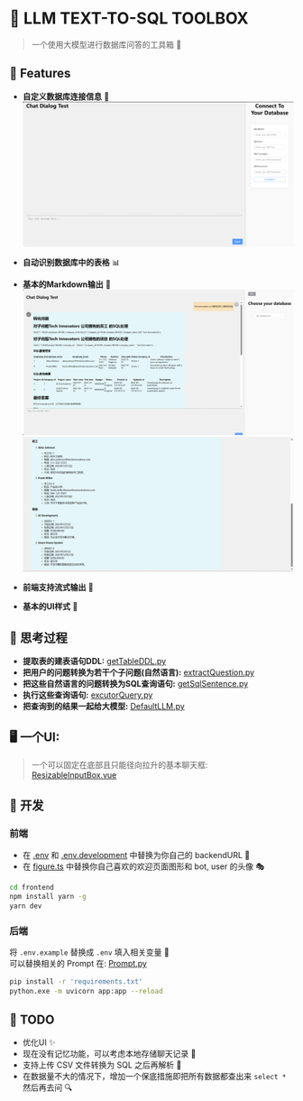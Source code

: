 # 🌟 LLM TEXT-TO-SQL TOOLBOX
> 一个使用大模型进行数据库问答的工具箱 🤖

## 🎉 Features
- **自定义数据库连接信息** 🔗  
  ![Snipaste_2024-09-20_15-47-31.png](pic%2FSnipaste_2024-09-20_15-47-31.png)

- **自动识别数据库中的表格** 📊

- **基本的Markdown输出** 📝  
  ![Snipaste_2024-09-20_15-41-20.png](pic%2FSnipaste_2024-09-20_15-41-20.png)  
  ![Snipaste_2024-09-20_15-41-24.png](pic%2FSnipaste_2024-09-20_15-41-24.png)

- **前端支持流式输出** 🌊

- **基本的UI样式** 🎨

## 💭 思考过程
- **提取表的建表语句DDL:** [getTableDDL.py](backend%2Fconnector%2FgetTableDDL.py)
- **把用户的问题转换为若干个子问题(自然语言):** [extractQuestion.py](backend%2Fllm%2Fagent%2FextractQuestion.py)
- **把这些自然语言的问题转换为SQL查询语句:** [getSqlSentence.py](backend%2Fllm%2Fagent%2FgetSqlSentence.py)
- **执行这些查询语句:** [excutorQuery.py](backend%2Fconnector%2FexcutorQuery.py)
- **把查询到的结果一起给大模型:** [DefaultLLM.py](backend%2Fllm%2FDefaultLLM.py)

## 🖥️ 一个UI:
> 一个可以固定在底部且只能径向拉升的基本聊天框: [ResizableInputBox.vue](frontend%2Fsrc%2Fplayground%2FResizableInputBox.vue)

## 🚀 开发
### 前端
- 在 [.env](frontend%2F.env) 和 [.env.development](frontend%2F.env.development) 中替换为你自己的 backendURL 🔄
- 在 [figure.ts](frontend%2Fsrc%2Fconst%2Ffigure.ts) 中替换你自己喜欢的欢迎页面图形和 bot, user 的头像 🎭

```bash
cd frontend
npm install yarn -g
yarn dev
```

### 后端
将 `.env.example` 替换成 `.env` 填入相关变量 📝  
可以替换相关的 Prompt 在: [Prompt.py](backend%2FConst%2FPrompt.py)

```bash
pip install -r 'requirements.txt'
python.exe -m uvicorn app:app --reload 
```

## 📝 TODO
- 优化UI ✨
- 现在没有记忆功能，可以考虑本地存储聊天记录 💾
- 支持上传 CSV 文件转换为 SQL 之后再解析 📁
- 在数据量不大的情况下，增加一个保底措施即把所有数据都查出来 `select *` 然后再去问 🔍
